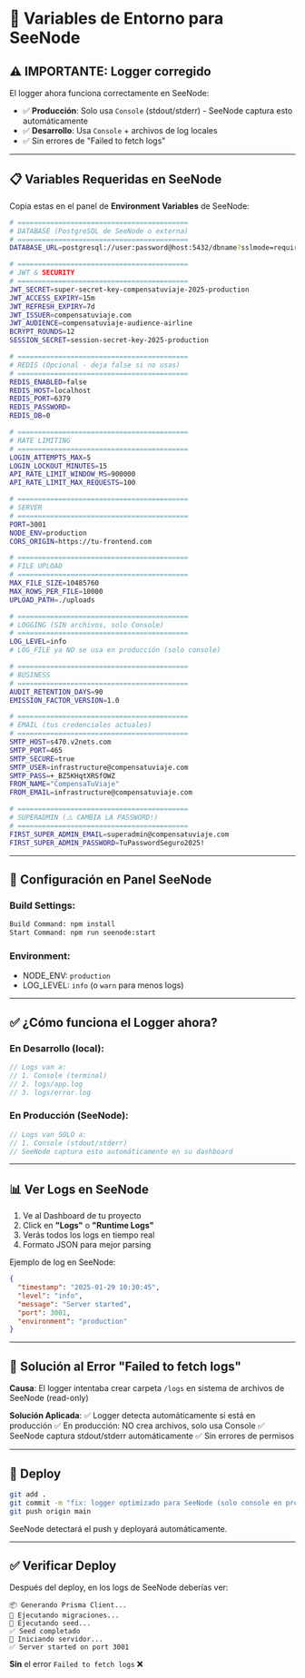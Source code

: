 # 🚀 Variables de Entorno para SeeNode

## ⚠️ IMPORTANTE: Logger corregido

El logger ahora funciona correctamente en SeeNode:
- ✅ **Producción**: Solo usa `Console` (stdout/stderr) - SeeNode captura esto automáticamente
- ✅ **Desarrollo**: Usa `Console` + archivos de log locales
- ✅ Sin errores de "Failed to fetch logs"

---

## 📋 Variables Requeridas en SeeNode

Copia estas en el panel de **Environment Variables** de SeeNode:

```bash
# ==========================================
# DATABASE (PostgreSQL de SeeNode o externa)
# ==========================================
DATABASE_URL=postgresql://user:password@host:5432/dbname?sslmode=require

# ==========================================
# JWT & SECURITY
# ==========================================
JWT_SECRET=super-secret-key-compensatuviaje-2025-production
JWT_ACCESS_EXPIRY=15m
JWT_REFRESH_EXPIRY=7d
JWT_ISSUER=compensatuviaje.com
JWT_AUDIENCE=compensatuviaje-audience-airline
BCRYPT_ROUNDS=12
SESSION_SECRET=session-secret-key-2025-production

# ==========================================
# REDIS (Opcional - deja false si no usas)
# ==========================================
REDIS_ENABLED=false
REDIS_HOST=localhost
REDIS_PORT=6379
REDIS_PASSWORD=
REDIS_DB=0

# ==========================================
# RATE LIMITING
# ==========================================
LOGIN_ATTEMPTS_MAX=5
LOGIN_LOCKOUT_MINUTES=15
API_RATE_LIMIT_WINDOW_MS=900000
API_RATE_LIMIT_MAX_REQUESTS=100

# ==========================================
# SERVER
# ==========================================
PORT=3001
NODE_ENV=production
CORS_ORIGIN=https://tu-frontend.com

# ==========================================
# FILE UPLOAD
# ==========================================
MAX_FILE_SIZE=10485760
MAX_ROWS_PER_FILE=10000
UPLOAD_PATH=./uploads

# ==========================================
# LOGGING (SIN archivos, solo Console)
# ==========================================
LOG_LEVEL=info
# LOG_FILE ya NO se usa en producción (solo console)

# ==========================================
# BUSINESS
# ==========================================
AUDIT_RETENTION_DAYS=90
EMISSION_FACTOR_VERSION=1.0

# ==========================================
# EMAIL (tus credenciales actuales)
# ==========================================
SMTP_HOST=s470.v2nets.com
SMTP_PORT=465
SMTP_SECURE=true
SMTP_USER=infrastructure@compensatuviaje.com
SMTP_PASS=+_BZ5KHqtXRSfOWZ
FROM_NAME="CompensaTuViaje"
FROM_EMAIL=infrastructure@compensatuviaje.com

# ==========================================
# SUPERADMIN (⚠️ CAMBIA LA PASSWORD!)
# ==========================================
FIRST_SUPER_ADMIN_EMAIL=superadmin@compensatuviaje.com
FIRST_SUPER_ADMIN_PASSWORD=TuPasswordSeguro2025!
```

---

## 🔧 Configuración en Panel SeeNode

### Build Settings:
```bash
Build Command: npm install
Start Command: npm run seenode:start
```

### Environment:
- NODE_ENV: `production`
- LOG_LEVEL: `info` (o `warn` para menos logs)

---

## ✅ ¿Cómo funciona el Logger ahora?

### En Desarrollo (local):
```javascript
// Logs van a:
// 1. Console (terminal)
// 2. logs/app.log
// 3. logs/error.log
```

### En Producción (SeeNode):
```javascript
// Logs van SOLO a:
// 1. Console (stdout/stderr)
// SeeNode captura esto automáticamente en su dashboard
```

---

## 📊 Ver Logs en SeeNode

1. Ve al Dashboard de tu proyecto
2. Click en **"Logs"** o **"Runtime Logs"**
3. Verás todos los logs en tiempo real
4. Formato JSON para mejor parsing

Ejemplo de log en SeeNode:
```json
{
  "timestamp": "2025-01-29 10:30:45",
  "level": "info",
  "message": "Server started",
  "port": 3001,
  "environment": "production"
}
```

---

## 🐛 Solución al Error "Failed to fetch logs"

**Causa**: El logger intentaba crear carpeta `/logs` en sistema de archivos de SeeNode (read-only)

**Solución Aplicada**:
✅ Logger detecta automáticamente si está en producción
✅ En producción: NO crea archivos, solo usa Console
✅ SeeNode captura stdout/stderr automáticamente
✅ Sin errores de permisos

---

## 🚀 Deploy

```bash
git add .
git commit -m "fix: logger optimizado para SeeNode (solo console en producción)"
git push origin main
```

SeeNode detectará el push y deployará automáticamente.

---

## ✅ Verificar Deploy

Después del deploy, en los logs de SeeNode deberías ver:

```
📦 Generando Prisma Client...
🔄 Ejecutando migraciones...
🌱 Ejecutando seed...
✅ Seed completado
🚀 Iniciando servidor...
✅ Server started on port 3001
```

**Sin** el error `Failed to fetch logs` ❌
